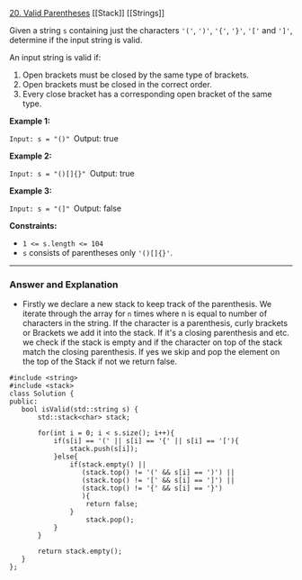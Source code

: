 [20. Valid Parentheses](https://leetcode.com/problems/valid-parentheses/)
[[Stack]]
[[Strings]]

Given a string `s` containing just the characters `'('`, `')'`, `'{'`, `'}'`, `'['` and `']'`, determine if the input string is valid.

An input string is valid if:

1. Open brackets must be closed by the same type of brackets.
2. Open brackets must be closed in the correct order.
3. Every close bracket has a corresponding open bracket of the same type.

**Example 1:**

`Input: s = "()"
`Output: true

**Example 2:**

`Input: s = "()[]{}"
`Output: true

**Example 3:**

`Input: s = "(]"
`Output: false

**Constraints:**

- `1 <= s.length <= 104`
- `s` consists of parentheses only `'()[]{}'`.


---
### Answer and Explanation


- Firstly we declare a new stack to keep track of the parenthesis. We iterate through the array for `n` times where n is equal to number of characters in the string. If the character is a parenthesis, curly brackets or Brackets we add it into the stack. If it's a closing parenthesis and etc. we check if the stack is empty and if the character on top of the stack match the closing parenthesis. If yes we skip and pop the element on the top of the Stack if not we return false.

 ```
#include <string>
#include <stack>
class Solution {
public:
    bool isValid(std::string s) {
        std::stack<char> stack;

        for(int i = 0; i < s.size(); i++){
            if(s[i] == '(' || s[i] == '{' || s[i] == '['){
                stack.push(s[i]);
            }else{
                if(stack.empty() ||
                   (stack.top() != '(' && s[i] == ')') ||
                   (stack.top() != '[' && s[i] == ']') ||
                   (stack.top() != '{' && s[i] == '}')
                   ){
                    return false;
                }
                    stack.pop();
            }
        }

        return stack.empty();
    }
};
```
